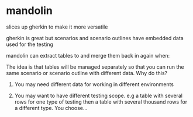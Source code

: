 mandolin
=========

slices up gherkin to make it more versatile

gherkin is great but scenarios and scenario outlines have embedded data used for the testing

mandolin can extract tables to and merge them back in again when:

The idea is that tables will be managed separately so that you can run the same scenario or scenario outline with different data. Why do this?

1. You may need different data for working in different environments

2. You may want to have different testing scope. e.g a table with several rows for one type of testing then a table with several thousand rows for a different type. You choose...

